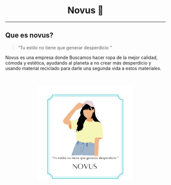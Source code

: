 <h1 align="center"> Novus 👗</h1>
<hr>

## Que es novus?

> “Tu estilo no tiene que generar desperdicio ”

<p> Novus es una empresa donde Buscamos hacer ropa de la mejor calidad, cómoda y estética, ayudando al planeta a no crear más desperdicio y usando material reciclado para darle una segunda vida a estos materiales.
</p>

<br>

<p align="center">
 <img src="src/assets/logoTemporal.jpeg" height="300">
</p>
